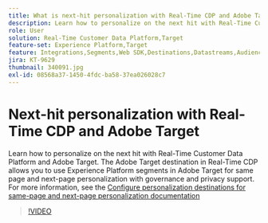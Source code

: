 ```yaml
---
title: What is next-hit personalization with Real-Time CDP and Adobe Target?
description: Learn how to personalize on the next hit with Real-Time Customer Data Platform (CDP) and Adobe Target.
role: User
solution: Real-Time Customer Data Platform,Target
feature-set: Experience Platform,Target
feature: Integrations,Segments,Web SDK,Destinations,Datastreams,Audiences,Experience Targeting
jira: KT-9629
thumbnail: 340091.jpg
exl-id: 08568a37-1450-4fdc-ba58-37ea026028c7
---
```

# Next-hit personalization with Real-Time CDP and Adobe Target

Learn how to personalize on the next hit with Real-Time Customer Data Platform and Adobe Target. The Adobe Target destination in Real-Time CDP allows you to use Experience Platform segments in Adobe Target for same page and next-page personalization with governance and privacy support. For more information, see the [Configure personalization destinations for same-page and next-page personalization documentation](https://experienceleague.adobe.com/docs/experience-platform/destinations/ui/activate/configure-personalization-destinations.html)

>[!VIDEO](https://video.tv.adobe.com/v/340091?quality=12&learn=on)

